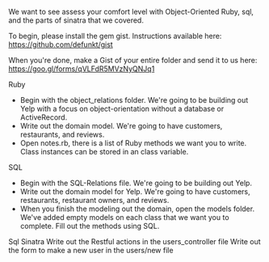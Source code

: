 We want to see assess your comfort level with Object-Oriented Ruby, sql, and the parts of sinatra that we covered.

To begin, please install the gem gist. Instructions available here: https://github.com/defunkt/gist

When you're done, make a Gist of your entire folder and send it to us here: https://goo.gl/forms/qVLFdR5MVzNyQNJq1

Ruby
- Begin with the object_relations folder. We're going to be building out Yelp with a focus on object-orientation without a database or ActiveRecord.
- Write out the domain model. We're going to have customers, restaurants, and reviews.
- Open notes.rb, there is a list of Ruby methods we want you to write. Class instances can be stored in an class variable.

SQL
- Begin with the SQL-Relations file. We're going to be building out Yelp.
- Write out the domain model for Yelp. We're going to have customers, restaurants, restaurant owners, and reviews.
- When you finish the modeling out the domain, open the models folder. We've added empty models on each class that we want you to complete. Fill out the methods using SQL.

Sql Sinatra
  Write out the Restful actions in the users_controller file
  Write out the form to make a new user in the users/new file
